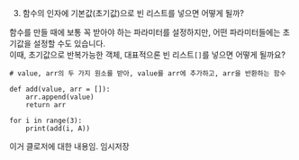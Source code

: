 3. 함수의 인자에 기본값(초기값)으로 빈 리스트를 넣으면 어떻게 될까?

함수를 만들 때에 보통 꼭 받아야 하는 파라미터를 설정하지만, 어떤 파라미터들에는 초기값을 설정할 수도 있습니다.  
이때, 초기값으로 반복가능한 객체, 대표적으론 빈 리스트`[]`를 넣으면 어떻게 될까요?
```
# value, arr의 두 가지 원소를 받아, value를 arr에 추가하고, arr을 반환하는 함수

def add(value, arr = []):
    arr.append(value)
    return arr
    
for i in range(3):
    print(add(i, A))
```
이거 클로저에 대한 내용임. 임시저장